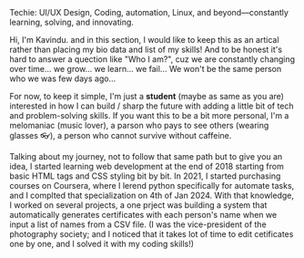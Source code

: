 <div class="hint"> Techie: UI/UX Design, Coding, automation, Linux, and beyond—constantly learning, solving, and innovating.</div>

Hi, I'm Kavindu. and in this section, I would like to keep this as an artical rather than placing my bio data and list of my skills! And to be honest it's hard to answer a quection like "Who I am?", cuz we are constantly changing over time... we grow... we learn... we fail... We won't be the same person who we was few days ago...

For now, to keep it simple, I'm just a **student** (maybe as same as you are) interested in how I can build / sharp the future with adding a little bit of tech and problem-solving skills. If you want this to be a bit more personal, I'm a melomaniac (music lover), a parson who pays to see others (wearing glasses 👓), a person who cannot survive without caffeine.

Talking about my journey, not to follow that same path but to give you an idea, I started learning web development at the end of 2018 starting from basic HTML tags and CSS styling bit by bit. In 2021, I started purchasing courses on Coursera, where I lerend python specifically for automate tasks, and I complted that specialization on 4th of Jan 2024. With that knowledge, I worked on several projects, a one prject was building a system that automatically generates certificates with each person's name when we input a list of names from a CSV file. (I was the vice-president of the photography society; and I noticed that it takes lot of time to edit cetificates one by one, and I solved it with my coding skills!)
